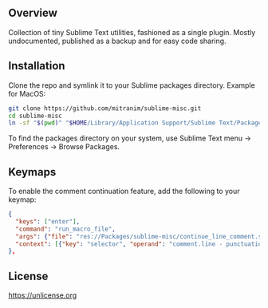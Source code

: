 ## Overview

Collection of tiny Sublime Text utilities, fashioned as a single plugin. Mostly undocumented, published as a backup and for easy code sharing.

## Installation

Clone the repo and symlink it to your Sublime packages directory. Example for MacOS:

```sh
git clone https://github.com/mitranim/sublime-misc.git
cd sublime-misc
ln -sf "$(pwd)" "$HOME/Library/Application Support/Sublime Text/Packages/"
```

To find the packages directory on your system, use Sublime Text menu → Preferences → Browse Packages.

## Keymaps

To enable the comment continuation feature, add the following to your keymap:

```json
{
  "keys": ["enter"],
  "command": "run_macro_file",
  "args": {"file": "res://Packages/sublime-misc/continue_line_comment.sublime-macro"},
  "context": [{"key": "selector", "operand": "comment.line - punctuation.definition.comment"}],
},
```

## License

https://unlicense.org
